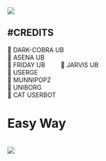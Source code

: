 

<img src="https://telegra.ph/file/0f976cf49ba7961a16fb5.jpg">

<h2>#CREDITS</H2>🔷 DARK-COBRA UB<br>🔷 ASENA UB<br>
  🔷 FRIDAY UB &nbsp &nbsp &nbsp &nbsp
  🔷 JARVIS UB<br>
  🔷 USERGE<br>
  🔷 MUNNIPOPZ<br>
  🔷 UNIBORG<br>
  🔷 CAT USERBOT
</H3>


<h1>Easy Way</h1><br>
<a href="https://dashboard.heroku.com/new?template=https://github.com/prothinkergang/Phantomuserbot"><img src="https://www.herokucdn.com/deploy/button.svg"></a>

